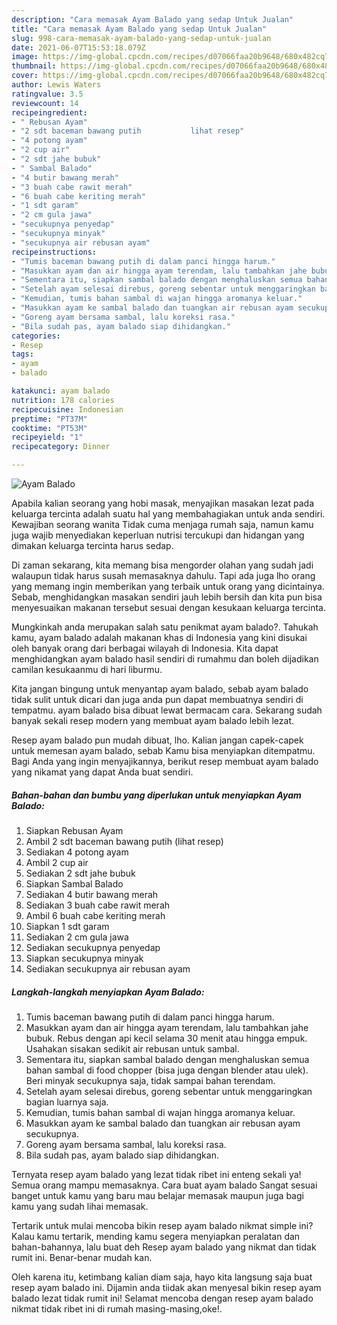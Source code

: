 ```yaml
---
description: "Cara memasak Ayam Balado yang sedap Untuk Jualan"
title: "Cara memasak Ayam Balado yang sedap Untuk Jualan"
slug: 998-cara-memasak-ayam-balado-yang-sedap-untuk-jualan
date: 2021-06-07T15:53:18.079Z
image: https://img-global.cpcdn.com/recipes/d07066faa20b9648/680x482cq70/ayam-balado-foto-resep-utama.jpg
thumbnail: https://img-global.cpcdn.com/recipes/d07066faa20b9648/680x482cq70/ayam-balado-foto-resep-utama.jpg
cover: https://img-global.cpcdn.com/recipes/d07066faa20b9648/680x482cq70/ayam-balado-foto-resep-utama.jpg
author: Lewis Waters
ratingvalue: 3.5
reviewcount: 14
recipeingredient:
- " Rebusan Ayam"
- "2 sdt baceman bawang putih           lihat resep"
- "4 potong ayam"
- "2 cup air"
- "2 sdt jahe bubuk"
- " Sambal Balado"
- "4 butir bawang merah"
- "3 buah cabe rawit merah"
- "6 buah cabe keriting merah"
- "1 sdt garam"
- "2 cm gula jawa"
- "secukupnya penyedap"
- "secukupnya minyak"
- "secukupnya air rebusan ayam"
recipeinstructions:
- "Tumis baceman bawang putih di dalam panci hingga harum."
- "Masukkan ayam dan air hingga ayam terendam, lalu tambahkan jahe bubuk. Rebus dengan api kecil selama 30 menit atau hingga empuk. Usahakan sisakan sedikit air rebusan untuk sambal."
- "Sementara itu, siapkan sambal balado dengan menghaluskan semua bahan sambal di food chopper (bisa juga dengan blender atau ulek). Beri minyak secukupnya saja, tidak sampai bahan terendam."
- "Setelah ayam selesai direbus, goreng sebentar untuk menggaringkan bagian luarnya saja."
- "Kemudian, tumis bahan sambal di wajan hingga aromanya keluar."
- "Masukkan ayam ke sambal balado dan tuangkan air rebusan ayam secukupnya."
- "Goreng ayam bersama sambal, lalu koreksi rasa."
- "Bila sudah pas, ayam balado siap dihidangkan."
categories:
- Resep
tags:
- ayam
- balado

katakunci: ayam balado 
nutrition: 178 calories
recipecuisine: Indonesian
preptime: "PT37M"
cooktime: "PT53M"
recipeyield: "1"
recipecategory: Dinner

---
```



![Ayam Balado](https://img-global.cpcdn.com/recipes/d07066faa20b9648/680x482cq70/ayam-balado-foto-resep-utama.jpg)

Apabila kalian seorang yang hobi masak, menyajikan masakan lezat pada keluarga tercinta adalah suatu hal yang membahagiakan untuk anda sendiri. Kewajiban seorang  wanita Tidak cuma menjaga rumah saja, namun kamu juga wajib menyediakan keperluan nutrisi tercukupi dan hidangan yang dimakan keluarga tercinta harus sedap.

Di zaman  sekarang, kita memang bisa mengorder olahan yang sudah jadi walaupun tidak harus susah memasaknya dahulu. Tapi ada juga lho orang yang memang ingin memberikan yang terbaik untuk orang yang dicintainya. Sebab, menghidangkan masakan sendiri jauh lebih bersih dan kita pun bisa menyesuaikan makanan tersebut sesuai dengan kesukaan keluarga tercinta. 



Mungkinkah anda merupakan salah satu penikmat ayam balado?. Tahukah kamu, ayam balado adalah makanan khas di Indonesia yang kini disukai oleh banyak orang dari berbagai wilayah di Indonesia. Kita dapat menghidangkan ayam balado hasil sendiri di rumahmu dan boleh dijadikan camilan kesukaanmu di hari liburmu.

Kita jangan bingung untuk menyantap ayam balado, sebab ayam balado tidak sulit untuk dicari dan juga anda pun dapat membuatnya sendiri di tempatmu. ayam balado bisa dibuat lewat bermacam cara. Sekarang sudah banyak sekali resep modern yang membuat ayam balado lebih lezat.

Resep ayam balado pun mudah dibuat, lho. Kalian jangan capek-capek untuk memesan ayam balado, sebab Kamu bisa menyiapkan ditempatmu. Bagi Anda yang ingin menyajikannya, berikut resep membuat ayam balado yang nikamat yang dapat Anda buat sendiri.

<!--inarticleads1-->

##### Bahan-bahan dan bumbu yang diperlukan untuk menyiapkan Ayam Balado:

1. Siapkan  Rebusan Ayam
1. Ambil 2 sdt baceman bawang putih           (lihat resep)
1. Sediakan 4 potong ayam
1. Ambil 2 cup air
1. Sediakan 2 sdt jahe bubuk
1. Siapkan  Sambal Balado
1. Sediakan 4 butir bawang merah
1. Sediakan 3 buah cabe rawit merah
1. Ambil 6 buah cabe keriting merah
1. Siapkan 1 sdt garam
1. Sediakan 2 cm gula jawa
1. Sediakan secukupnya penyedap
1. Siapkan secukupnya minyak
1. Sediakan secukupnya air rebusan ayam




<!--inarticleads2-->

##### Langkah-langkah menyiapkan Ayam Balado:

1. Tumis baceman bawang putih di dalam panci hingga harum.
1. Masukkan ayam dan air hingga ayam terendam, lalu tambahkan jahe bubuk. Rebus dengan api kecil selama 30 menit atau hingga empuk. Usahakan sisakan sedikit air rebusan untuk sambal.
1. Sementara itu, siapkan sambal balado dengan menghaluskan semua bahan sambal di food chopper (bisa juga dengan blender atau ulek). Beri minyak secukupnya saja, tidak sampai bahan terendam.
1. Setelah ayam selesai direbus, goreng sebentar untuk menggaringkan bagian luarnya saja.
1. Kemudian, tumis bahan sambal di wajan hingga aromanya keluar.
1. Masukkan ayam ke sambal balado dan tuangkan air rebusan ayam secukupnya.
1. Goreng ayam bersama sambal, lalu koreksi rasa.
1. Bila sudah pas, ayam balado siap dihidangkan.




Ternyata resep ayam balado yang lezat tidak ribet ini enteng sekali ya! Semua orang mampu memasaknya. Cara buat ayam balado Sangat sesuai banget untuk kamu yang baru mau belajar memasak maupun juga bagi kamu yang sudah lihai memasak.

Tertarik untuk mulai mencoba bikin resep ayam balado nikmat simple ini? Kalau kamu tertarik, mending kamu segera menyiapkan peralatan dan bahan-bahannya, lalu buat deh Resep ayam balado yang nikmat dan tidak rumit ini. Benar-benar mudah kan. 

Oleh karena itu, ketimbang kalian diam saja, hayo kita langsung saja buat resep ayam balado ini. Dijamin anda tiidak akan menyesal bikin resep ayam balado lezat tidak rumit ini! Selamat mencoba dengan resep ayam balado nikmat tidak ribet ini di rumah masing-masing,oke!.

